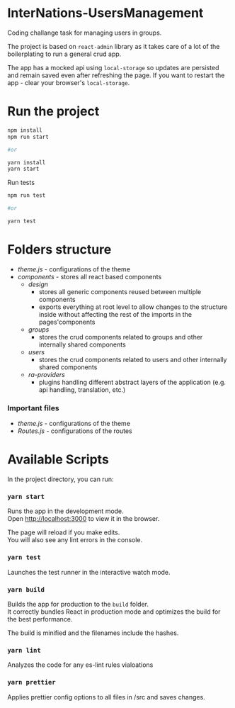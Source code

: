 # InterNations-UsersManagement
Coding challange task for managing users in groups. 

The project is based on `react-admin` library as it takes care of a lot of the boilerplating to run a general crud app. 

The app has a mocked api using `local-storage` so updates are persisted and remain saved even after refreshing the page. If you want to restart the app - clear your browser's `local-storage`.

# Run the project

```sh
npm install
npm run start

#or

yarn install
yarn start
```
Run tests
```sh
npm run test

#or

yarn test
```

# Folders structure
- *theme.js* - configurations of the theme
- *components* - stores all react based components
    - *design*
        - stores all generic components reused between multiple components
        - exports everything at root level to allow changes to the structure inside without affecting the rest of the imports in the pages'components
    - *groups* 
        - stores the crud components related to groups and other internally shared components 
    - *users* 
        - stores the crud components related to users and other internally shared components
    - *ra-providers*
        - plugins handling different abstract layers of the application (e.g. api handling, translation, etc.)

### Important files
- *theme.js* - configurations of the theme
- *Routes.js* - configurations of the routes


# Available Scripts

In the project directory, you can run:

### `yarn start`

Runs the app in the development mode.\
Open [http://localhost:3000](http://localhost:3000) to view it in the browser.

The page will reload if you make edits.\
You will also see any lint errors in the console.

### `yarn test`

Launches the test runner in the interactive watch mode.

### `yarn build`

Builds the app for production to the `build` folder.\
It correctly bundles React in production mode and optimizes the build for the best performance.

The build is minified and the filenames include the hashes.


### `yarn lint`

Analyzes the code for any es-lint rules vialoations

### `yarn prettier`

Applies prettier config options to all files in /src and saves changes.